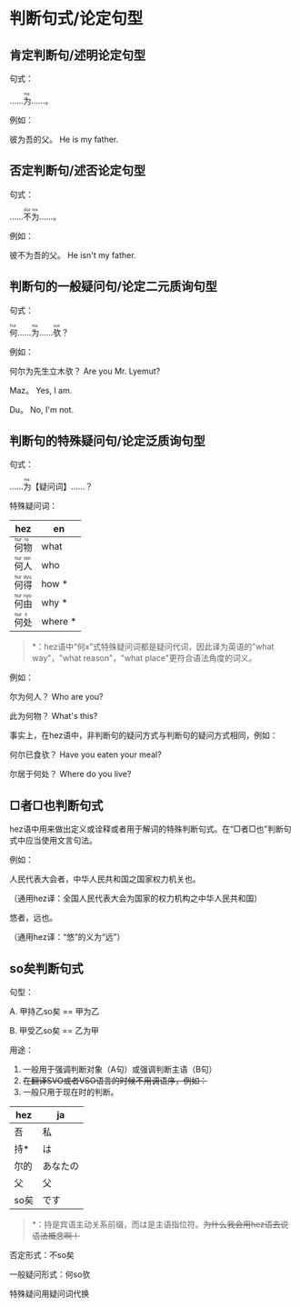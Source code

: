# 判断句式/论定句型

## 肯定判断句/述明论定句型

句式：

……<ruby><rb>为</rb><rt> ma </rt> </ruby>……。

例如：

彼为吾的父。  He is my father. 

## 否定判断句/述否论定句型

句式：

……<ruby><rb>不</rb><rt> dūz </rt> </ruby><ruby><rb>为</rb><rt> ma </rt> </ruby>……。

例如：

彼不为吾的父。  He isn't my father.

## 判断句的一般疑问句/论定二元质询句型

句式：

<ruby><rb>何</rb><rt> hur </rt> </ruby>……<ruby><rb>为</rb><rt> ma </rt> </ruby>……<ruby><rb>欤</rb><rt> sus </rt> </ruby>？

例如：

何尔为先生立木欤？  Are you Mr. Lyemut?

Maz。  Yes, I am.

Du。  No, I'm not.

## 判断句的特殊疑问句/论定泛质询句型

句式：

……<ruby><rb>为</rb><rt> ma </rt> </ruby>【疑问词】……？

特殊疑问词：

|hez|en|
|-|-|
|<ruby><rb>何</rb><rt> hur </rt> </ruby><ruby><rb>物</rb><rt> ro </rt> </ruby>|what|
|<ruby><rb>何</rb><rt> hur </rt> </ruby><ruby><rb>人</rb><rt> ren </rt> </ruby>|who|
|<ruby><rb>何</rb><rt> hur </rt> </ruby><ruby><rb>得</rb><rt> dyu </rt> </ruby>|how *|
|<ruby><rb>何</rb><rt> hur </rt> </ruby><ruby><rb>由</rb><rt> nyo </rt> </ruby>|why *|
|<ruby><rb>何</rb><rt> hur </rt> </ruby><ruby><rb>处</rb><rt> li </rt> </ruby>|where *|

> *：hez语中“何x”式特殊疑问词都是疑问代词，因此译为英语的"what way"，"what reason"，"what place"更符合语法角度的词义。

例如：

尔为何人？  Who are you?

此为何物？  What's this?

事实上，在hez语中，非判断句的疑问方式与判断句的疑问方式相同，例如：

何尔已食欤？  Have you eaten your meal?

尔居于何处？  Where do you live?

## □者□也判断句式

hez语中用来做出定义或诠释或者用于解词的特殊判断句式。在“□者□也”判断句式中应当使用文言句法。

例如：

人民代表大会者，中华人民共和国之国家权力机关也。


（通用hez译：全国人民代表大会为国家的权力机构之中华人民共和国）

悠者，远也。

（通用hez译：“悠”的义为“远”）

## so矣判断句式

句型：

A. 甲持乙so矣 == 甲为乙

B. 甲受乙so矣 == 乙为甲

用途：
1. 一般用于强调判断对象（A句）或强调判断主语（B句）
2. <del>在翻译SVO或者VSO语言的时候不用调语序，例如：</del>
3. 一般只用于现在时的判断。

|hez|ja|
|-|-|
|吾|私|
|持*|は|
|尔的|あなたの|
|父|父|
|so矣|です|

> *：持是宾语主动关系前缀，而は是主语指位符。<del>为什么我会用hez语去说语法概念啊！</del>

否定形式：不so矣

一般疑问形式：何so欤

特殊疑问用疑问词代换